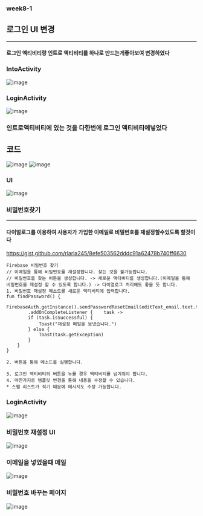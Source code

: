### week8-1

## 로그인 UI 변경
--------------------------
#### 로그인 액티비티랑 인트로 액티비티를 하나로 만드는게좋아보여 변경하였다
### IntoActivity
![image](https://user-images.githubusercontent.com/97229292/167410661-c90105e2-3bf4-4d74-87a2-89b05b1e42fa.png)
### LoginActivity
![image](https://user-images.githubusercontent.com/97229292/167410791-0d9bfec8-6599-4847-b136-1dd947822261.png)


### 인트로액티비티에 있는 것을 다한번에 로그인 액티비티에넣었다

## 코드
![image](https://user-images.githubusercontent.com/97229292/167428633-d03ec324-3fe6-45e3-8c3b-aa76de3298e5.png)
![image](https://user-images.githubusercontent.com/97229292/167428674-99adef3d-1844-4fb3-a183-29ea3b49ba51.png)

### UI
![image](https://user-images.githubusercontent.com/97229292/167428561-bf56e5d9-eefc-4d96-8587-54eb89d098e2.png)


### 비밀번호찾기
-----------------------------
#### 다이얼로그를 이용하여 사용자가 가입한 이메일로 비밀번호를 재설정할수있도록 할것이다
https://gist.github.com/rlarla245/8efe503562dddc91a62478b740ff6630
```
Firebase 비밀번호 찾기
// 이메일을 통해 비밀번호를 재설정합니다. 찾는 것을 불가능합니다.
// 비밀번호를 찾는 버튼을 생성합니다. -> 새로운 액티비티를 생성합니다.(이메일을 통해 비밀번호를 재설정 할 수 있도록 합니다.) -> 다이얼로그 처리해도 좋을 듯 합니다.
1. 비밀번호 재설정 메소드를 새로운 액티비티에 입력합니다.
fun findPassword() {
	FirebaseAuth.getInstance().sendPasswordResetEmail(editText_email.text.toString())
		.addOnCompleteListener {	task ->
		if (task.isSuccessful) {
			Toast("재설정 메일을 보냈습니다.")
		} else {
			Toast(task.getException)
		}
	}
}

2. 버튼을 통해 메소드를 실행합니다.

3. 로그인 액티비티의 버튼을 누를 경우 액티비티를 넘겨줘야 합니다.
4. 마찬가지로 템플릿 변경을 통해 내용을 수정할 수 있습니다.
* 스팸 리스트가 적기 때문에 메시지도 수정 가능합니다.
```
### LoginActivity
![image](https://user-images.githubusercontent.com/97229292/167446366-5a48fc75-20ae-44ed-93c3-20d7e14b07c9.png)
### 비밀번호 재설정 UI
![image](https://user-images.githubusercontent.com/97229292/167446498-c39ab48d-cf08-470e-bc21-7b71ae2143ec.png)
### 이메일을 넣었을때 메일
![image](https://user-images.githubusercontent.com/97229292/167446901-97d9bcb9-c09d-4b0b-8158-92d2fafaff06.png)
### 비밀번호 바꾸는 페이지
![image](https://user-images.githubusercontent.com/97229292/167446955-0fb5c474-4945-4165-b40b-9fe7229c65bc.png)




